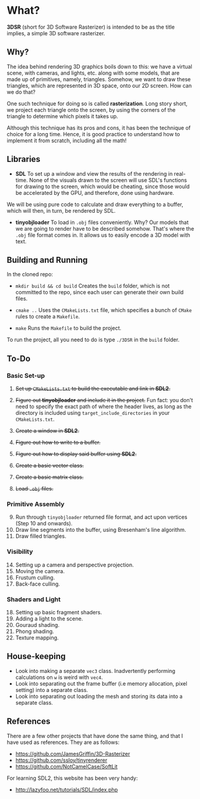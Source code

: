 # What?

**3DSR** (short for 3D Software Rasterizer) is intended to be as the title implies, a simple 3D software rasterizer.

## Why?

The idea behind rendering 3D graphics boils down to this: we have a virtual scene, with cameras, and lights, etc. along with some models, that are made up of primitives, namely, triangles. Somehow, we want to draw these triangles, which are represented in 3D space, onto our 2D screen. How can we do that?

One such technique for doing so is called **rasterization**. Long story short, we project each triangle onto the screen, by using the corners of the triangle to determine which pixels it takes up.

Although this technique has its pros and cons, it has been the technique of choice for a long time. Hence, it is good practice to understand how to implement it from scratch, including all the math!

## Libraries

- **SDL**
To set up a window and view the results of the rendering in real-time. None of the visuals drawn to the screen will use SDL's functions for drawing to the screen, which would be cheating, since those would be accelerated by the GPU, and therefore, done using hardware. 

We will be using pure code to calculate and draw everything to a buffer, which will then, in turn, be rendered by SDL.

- **tinyobjloader**
To load in `.obj` files conveniently. Why? Our models that we are going to render have to be described somehow. That's where the `.obj` file format comes in. It allows us to easily encode a 3D model with text.

## Building and Running

In the cloned repo:

- `mkdir build && cd build`
Creates the `build` folder, which is not committed to the repo, since each user can generate their own build files.

- `cmake ..`
Uses the `CMakeLists.txt` file, which specifies a bunch of `CMake` rules to create a `Makefile`.

- `make`
Runs the `Makefile` to build the project.

To run the project, all you need to do is type `./3DSR` in the `build` folder.

## To-Do

### Basic Set-up
1. ~~Set up `CMakeLists.txt` to build the executable and link in **SDL2**.~~
2. ~~Figure out **tinyobjloader** and include it in the project.~~
Fun fact: you don't need to specify the exact path of where the header lives, as long as the directory is included using `target_include_directories` in your `CMakeLists.txt`.

3. ~~Create a window in **SDL2**.~~
4. ~~Figure out how to write to a buffer.~~
5. ~~Figure out how to display said buffer using **SDL2**.~~
6. ~~Create a basic vector class.~~
7. ~~Create a basic matrix class.~~
8. ~~Load `.obj` files.~~

### Primitive Assembly
9.  Run through `tinyobjloader` returned file format, and act upon vertices (Step 10 and onwards).
10. Draw line segments into the buffer, using Bresenham's line algorithm.
12. Draw filled triangles.

### Visibility

14. Setting up a camera and perspective projection.
15. Moving the camera.
16. Frustum culling.
17. Back-face culling.

### Shaders and Light

18. Setting up basic fragment shaders.
19. Adding a light to the scene.
20. Gouraud shading.
21. Phong shading.
22. Texture mapping.

## House-keeping

- Look into making a separate `vec3` class. Inadvertently performing calculations on `w` is weird with `vec4`.
- Look into separating out the frame buffer (i.e memory allocation, pixel setting) into a separate class.
- Look into separating out loading the mesh and storing its data into a separate class.

## References

There are a few other projects that have done the same thing, and that I have used as references. They are as follows:

- https://github.com/JamesGriffin/3D-Rasterizer
- https://github.com/ssloy/tinyrenderer
- https://github.com/NotCamelCase/SoftLit

For learning SDL2, this website has been very handy:

- http://lazyfoo.net/tutorials/SDL/index.php
